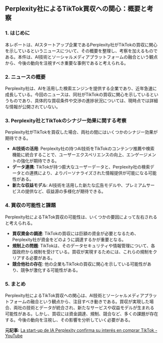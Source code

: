 ## Perplexity社によるTikTok買収への関心：概要と考察

### 1. はじめに

本レポートは、AIスタートアップ企業であるPerplexity社がTikTokの買収に関心を示しているというニュースについて、その概要を整理し、考察を加えるものである。本件は、AI技術とソーシャルメディアプラットフォームの融合という観点から、今後の動向を注視すべき重要な事例であると考えられる。

### 2. ニュースの概要

Perplexity社は、AIを活用した検索エンジンを提供する企業であり、近年急速に成長している。今回のニュースは、同社がTikTokの買収に関心を示しているというものであり、具体的な買収条件や交渉の進捗状況については、現時点では詳細な情報が公開されていない。

### 3. Perplexity社とTikTokのシナジー効果に関する考察

Perplexity社がTikTokを買収した場合、両社の間にはいくつかのシナジー効果が期待できる。

* **AI技術の活用**: Perplexity社の持つAI技術をTikTokのコンテンツ推薦や検索機能に統合することで、ユーザーエクスペリエンスの向上、エンゲージメントの強化が期待できる。
* **データ連携**: TikTokが持つ膨大なユーザーデータと、Perplexity社の検索データとの連携により、よりパーソナライズされた情報提供が可能になる可能性がある。
* **新たな収益モデル**: AI技術を活用した新たな広告モデルや、プレミアムサービスの提供など、収益源の多様化が期待できる。

### 4. 買収の可能性と課題

Perplexity社によるTikTok買収の可能性は、いくつかの要因によって左右されると考えられる。

* **買収資金の調達**: TikTokの買収には巨額の資金が必要となるため、Perplexity社が資金をどのように調達するかが重要となる。
* **規制上の問題**: TikTokは、そのデータセキュリティや情報管理について、各国政府から規制を受けている。買収が実現するためには、これらの規制をクリアする必要がある。
* **競合他社の存在**: 他の企業もTikTokの買収に関心を示している可能性があり、競争が激化する可能性がある。

### 5. まとめ

Perplexity社によるTikTok買収への関心は、AI技術とソーシャルメディアプラットフォームの融合という観点から、注目すべき動きである。買収が実現した場合、両社の技術とデータが統合され、新たなサービスや収益モデルが生まれる可能性がある。しかし、買収には資金調達、規制、競合など、多くの課題が存在する。今後の動向を注視し、その影響を分析していく必要がある。


**元記事:** [La start-up de IA Perplexity confirma su interés en comprar TikTok - YouTube](https://www.youtube.com/watch?v=F2-5rePSElI)